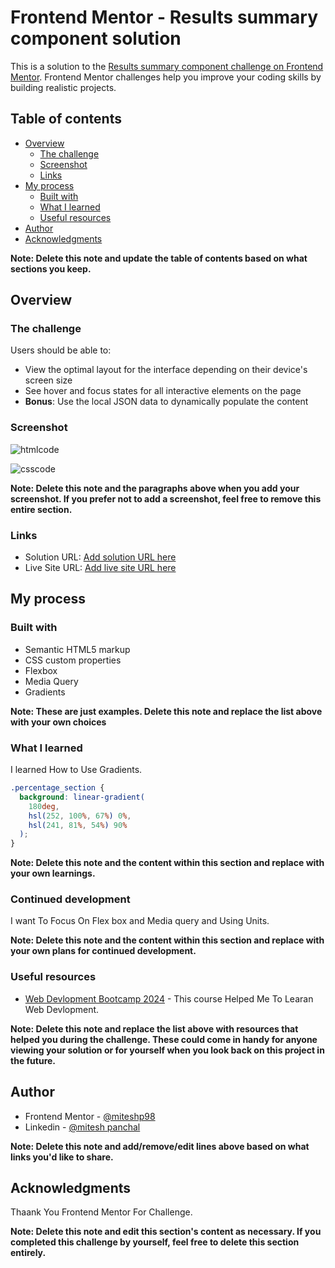 # Frontend Mentor - Results summary component solution

This is a solution to the [Results summary component challenge on Frontend Mentor](https://www.frontendmentor.io/challenges/results-summary-component-CE_K6s0maV). Frontend Mentor challenges help you improve your coding skills by building realistic projects. 

## Table of contents

- [Overview](#overview)
  - [The challenge](#the-challenge)
  - [Screenshot](#screenshot)
  - [Links](#links)
- [My process](#my-process)
  - [Built with](#built-with)
  - [What I learned](#what-i-learned)
  - [Useful resources](#useful-resources)
- [Author](#author)
- [Acknowledgments](#acknowledgments)

**Note: Delete this note and update the table of contents based on what sections you keep.**

## Overview

### The challenge

Users should be able to:

- View the optimal layout for the interface depending on their device's screen size
- See hover and focus states for all interactive elements on the page
- **Bonus**: Use the local JSON data to dynamically populate the content

### Screenshot

![htmlcode](https://github.com/miteshp98/results-summary-component-main/assets/145320555/fddf380b-21f1-4241-aa76-7360e4cf5b76)

![csscode](https://github.com/miteshp98/results-summary-component-main/assets/145320555/20f5cd53-dbd6-4a01-b4ed-b5f0a7a8a501)

**Note: Delete this note and the paragraphs above when you add your screenshot. If you prefer not to add a screenshot, feel free to remove this entire section.**

### Links

- Solution URL: [Add solution URL here](https://github.com/miteshp98/results-summary-component-main)
- Live Site URL: [Add live site URL here](https://miteshp98.github.io/results-summary-component-main/)

## My process

### Built with

- Semantic HTML5 markup
- CSS custom properties
- Flexbox
- Media Query
- Gradients


**Note: These are just examples. Delete this note and replace the list above with your own choices**

### What I learned

I learned How to Use Gradients.


```css
.percentage_section {
  background: linear-gradient(
    180deg,
    hsl(252, 100%, 67%) 0%,
    hsl(241, 81%, 54%) 90%
  );
}

```

**Note: Delete this note and the content within this section and replace with your own learnings.**

### Continued development

I want To Focus On Flex box and Media query and Using Units.

**Note: Delete this note and the content within this section and replace with your own plans for continued development.**

### Useful resources

- [ Web Devlopment Bootcamp 2024](https://www.udemy.com/share/101W9C3@eUTE43izUAxiN3Ia9n4o5tYsbN7tYFhqGcPCrvznFbd5s__Abo-Uon_X-u88wkFEGA==/) - This course Helped Me To Learan Web Devlopment.

**Note: Delete this note and replace the list above with resources that helped you during the challenge. These could come in handy for anyone viewing your solution or for yourself when you look back on this project in the future.**

## Author

- Frontend Mentor - [@miteshp98](https://www.frontendmentor.io/profile/miteshp98)
- Linkedin - [@mitesh panchal](https://www.linkedin.com/in/mitesh-panchal-356558126/)

**Note: Delete this note and add/remove/edit lines above based on what links you'd like to share.**

## Acknowledgments

Thaank You Frontend Mentor For Challenge.

**Note: Delete this note and edit this section's content as necessary. If you completed this challenge by yourself, feel free to delete this section entirely.**
